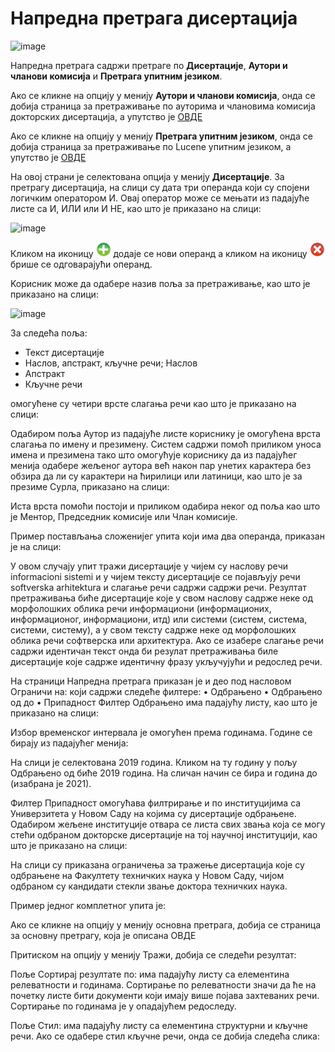 # Напредна претрага дисертација
 
 ![image](https://user-images.githubusercontent.com/29538544/164965710-859ae40b-a6be-4511-b00c-638cb9e30d59.png)
 
Напредна претрага садржи претраге по **Дисертације**, **Аутори и чланови комисија** и **Претрага упитним језиком**. 

Ако се кликне на опцију у менију **Аутори и чланови комисија**, онда се добија страница за претраживање по ауторима и члановима комисија докторских дисертација, а упутство је [ОВДЕ](autoriClanoviKomisija.md)

Ако се кликне на опцију у менију **Претрага упитним језиком**, онда се добија страница за претраживање по Lucene упитним језиком, а упутство је [ОВДЕ](pretragaUpitnimJezikom.md)

На овој страни је селектована опција у менију **Дисертације**. За претрагу дисертација, на слици су дата три операнда који су спојени логичким оператором И. Овај оператор може се мењати из падајуће листе са И, ИЛИ или И НЕ, као што је приказано на слици:

![image](https://user-images.githubusercontent.com/29538544/164965727-d3715b25-f226-4e0b-ae85-6c4e0b8f52f4.png)
 
Кликом на иконицу ![image](../images/create24.png) додаје се нови операнд а кликом на иконицу ![image](../images/delete24.png) брише се одговарајући операнд. 

Koрисник може да одабере назив поља за претраживање, као што је приказано на слици:  
 
 ![image](https://user-images.githubusercontent.com/29538544/164966305-50eb0332-3941-4281-ac44-d3d68370107c.png)
 
За следећа поља:
- Текст дисертације
- Наслов, aпстракт, кључне речи; Наслов 
- Апстракт 
- Кључне речи

 омогућене су четири врсте слагања речи као што је приказано на слици: 

 

Одабиром поља Аутор из падајуће листе кориснику је омогућена врста слагања по имену и презимену. Систем садржи помоћ приликом уноса имена и презимена тако што омогућује кориснику да из падајућег менија одабере жељеног аутора већ након пар унетих карактера без обзира да ли су карактери на ћирилици или латиници, као што је за презиме Сурла, приказано на слици: 
 
Иста врста помоћи постоји и приликом одабира неког од поља као што је Ментор, Председник комисије или Члан комисије.

Пример постављања сложенијег упита који има два операнда, приказан је на слици: 

 

У овом случају упит тражи дисертације у чијем су наслову речи informacioni sistemi и у чијем тексту дисертације се појављују речи softverska arhitektura и слагање речи садржи садржи речи. Резултат претраживања биће дисертације које у свом наслову садрже неке од морфолошких облика речи информациони (информационих, информационог, информациони, итд) или системи (систем, система, системи, систему), а у свом тексту садрже неке од морфолошких облика речи софтверска или архитектура.  Ако се изабере слагање речи садржи идентичан текст онда би резулат претраживања биле дисертације које садрже идентичну фразу укључујући и редослед речи.

На страници Напредна претрага приказан је и део под насловом Ограничи на: који садржи следеће филтере: 
•	Одбрањено
•	Одбрањено од  до
•	Припадност
Филтер Одбрањено има падајућу листу, као што је приказано на слици: 

 

Избор временског интервала је омогућен према годинама. Године се бирају из падајућег менија:

 



На слици је селектована 2019 година. Кликом на ту годину у пољу Одбрањено од биће 2019 година. На сличан начин се бира и година до (изабрана је 2021). 

Филтер Припадност омогућава филтрирање и по институцијима са Универзитета у Новом Саду на којима су дисертације одбрањене. Одабиром жељене институције отвара се листа свих звања која се могу стећи одбраном докторске дисертације на тој научној институцији, као што је приказано на слици: 
   

На слици су приказана ограничења за тражење дисертација које су одбрањене на Факултету техничких наука у Новом Саду, чијом одбраном су кандидати стекли звање доктора техничких наука. 

Пример једног комплетног упита је: 
 

Ако се кликне на опцију у менију основна претрага, добија се страница за основну претрагу, која је описана ОВДЕ

Притиском на опцију у менију Тражи, добија се следећи резултат:
 

Поље Сортирај резултате по: има падајућу листу са елементина релеватности и годинама.  Сортирање по релеватности значи да ће на почетку листе бити документи који имају више појава захтеваних речи. Сортирање по годинама је у опадајућем редоследу. 

Поље Стил: има падајућу листу са елементина структурни и кључне речи. Ако се одабере стил кључне речи, онда се добија следећа слика: 
 
